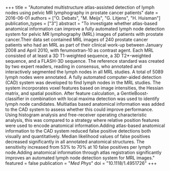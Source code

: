 +++
title = "Automated multistructure atlas-assisted detection of lymph nodes using pelvic MR lymphography in prostate cancer patients"
date = 2016-06-01
authors = ["O. Debats", "M. Meijs", "G. Litjens", "H. Huisman"]
publication_types = ["3"]
abstract = "To investigate whether atlas-based anatomical information can improve a fully automated lymph node detection system for pelvic MR lymphography (MRL) images of patients with prostate cancer.Their data set contained MRL images of 240 prostate cancer patients who had an MRL as part of their clinical work-up between January 2008 and April 2010, with ferumoxtran-10 as contrast agent. Each MRL consisted of at least a 3D T1-weighted sequence, a 3D T2*-weighted sequence, and a FLASH-3D sequence. The reference standard was created by two expert readers, reading in consensus, who annotated and interactively segmented the lymph nodes in all MRL studies. A total of 5089 lymph nodes were annotated. A fully automated computer-aided detection (CAD) system was developed to find lymph nodes in the MRL studies. The system incorporates voxel features based on image intensities, the Hessian matrix, and spatial position. After feature calculation, a GentleBoost-classifier in combination with local maxima detection was used to identify lymph node candidates. Multiatlas based anatomical information was added to the CAD system to assess whether this could improve performance. Using histogram analysis and free-receiver operating characteristic analysis, this was compared to a strategy where relative position features were used to encode anatomical information.Adding atlas-based anatomical information to the CAD system reduced false positive detections both visually and quantitatively. Median likelihood values of false positives decreased significantly in all annotated anatomical structures. The sensitivity increased from 53% to 70% at 10 false positives per lymph node.Adding anatomical information through atlas registration significantly improves an automated lymph node detection system for MRL images."
featured = false
publication = "*Med Phys*"
doi = "10.1118/1.4951726"
+++

